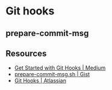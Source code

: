 # Git hooks

## prepare-commit-msg


## Resources
- [Get Started with Git Hooks | Medium](https://medium.com/@f3igao/get-started-with-git-hooks-5a489725c639)
- [prepare-commit-msg.sh | Gist](https://gist.github.com/jonnyparris/0a10cc63af281de23a4fd34116fed3e6)
- [Git Hooks | Atlassian](https://www.atlassian.com/git/tutorials/git-hooks)
